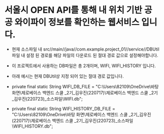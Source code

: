 # 서울시 OPEN API를 통해 내 위치 기반 공공 와이파이 정보를 확인하는 웹서비스 입니다.

* 현재 소스파일 내 src//main//java//com.example.project_01//service//DBUtil 파일 내 설정 된 경로를 해당 파일의 다운로드 된 절대 경로 값으로 설정해야합니다.

* 이 프로젝트에서 사용하는 DB파일은 총 2개이며, WIFI, WIFI_HISTORY 입니다. 
* 아래 예시는 현재 DBUtil상 지정 되어 있는 절대 경로 값입니다. 

* private final static String WIFI_DB_FILE = 
  "C:\\Users\\82109\\OneDrive\\바탕 화면\\제로베이스 백엔드 스쿨 _2기_김우진(220717)\\제로베이스 백엔드 스쿨 _2기_김우진(220723)_소스파일\\WIFI.db";
* private final static String WIFI_HISTORY_DB_FILE = 
  "C:\\Users\\82109\\OneDrive\\바탕 화면\\제로베이스 백엔드 스쿨 _2기_김우진(220717)\\제로베이스 백엔드 스쿨 _2기_김우진(220723)_소스파일\\WIFI_HISTORY.db";

